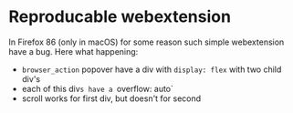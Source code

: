# Reproducable webextension
In Firefox 86 (only in macOS) for some reason such simple webextension have a bug.
Here what happening:
- `browser_action` popover have a div with `display: flex` with two child div's
- each of this div`s have a `overflow: auto`
- scroll works for first div, but doesn't for second

[bug]: https://github.com/exentrich/firefox-86-macos-webext-overflow-bug/blob/master/bug.png?raw=true "bug"